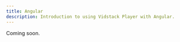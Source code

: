 ```yaml
---
title: Angular
description: Introduction to using Vidstack Player with Angular.
---
```


Coming soon.
